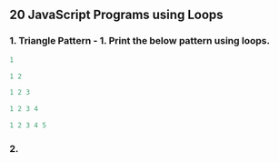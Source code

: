 ## 20 JavaScript Programs using Loops

### 1. Triangle Pattern - 1. Print the below pattern using loops.
```js
1

1 2

1 2 3 

1 2 3 4 

1 2 3 4 5 
```

### 2.  
